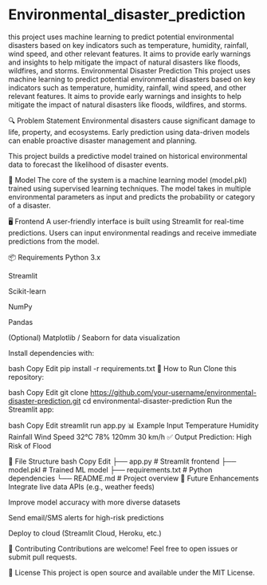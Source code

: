 
# Environmental_disaster_prediction
this project uses machine learning to predict potential environmental disasters based on key indicators such as temperature, humidity, rainfall, wind speed, and other relevant features. It aims to provide early warnings and insights to help mitigate the impact of natural disasters like floods, wildfires, and storms.
Environmental Disaster Prediction
This project uses machine learning to predict potential environmental disasters based on key indicators such as temperature, humidity, rainfall, wind speed, and other relevant features. It aims to provide early warnings and insights to help mitigate the impact of natural disasters like floods, wildfires, and storms.

🔍 Problem Statement
Environmental disasters cause significant damage to life, property, and ecosystems. Early prediction using data-driven models can enable proactive disaster management and planning.

This project builds a predictive model trained on historical environmental data to forecast the likelihood of disaster events.

🧠 Model
The core of the system is a machine learning model (model.pkl) trained using supervised learning techniques. The model takes in multiple environmental parameters as input and predicts the probability or category of a disaster.

🖥️ Frontend
A user-friendly interface is built using Streamlit for real-time predictions. Users can input environmental readings and receive immediate predictions from the model.

📦 Requirements
Python 3.x

Streamlit

Scikit-learn

NumPy

Pandas

(Optional) Matplotlib / Seaborn for data visualization

Install dependencies with:

bash
Copy
Edit
pip install -r requirements.txt
🚀 How to Run
Clone this repository:

bash
Copy
Edit
git clone https://github.com/your-username/environmental-disaster-prediction.git
cd environmental-disaster-prediction
Run the Streamlit app:

bash
Copy
Edit
streamlit run app.py
📊 Example Input
Temperature	Humidity	Rainfall	Wind Speed
32°C	78%	120mm	30 km/h
✅ Output
Prediction: High Risk of Flood

📁 File Structure
bash
Copy
Edit
├── app.py               # Streamlit frontend
├── model.pkl            # Trained ML model
├── requirements.txt     # Python dependencies
└── README.md            # Project overview
🧪 Future Enhancements
Integrate live data APIs (e.g., weather feeds)

Improve model accuracy with more diverse datasets

Send email/SMS alerts for high-risk predictions

Deploy to cloud (Streamlit Cloud, Heroku, etc.)

🤝 Contributing
Contributions are welcome! Feel free to open issues or submit pull requests.

📄 License
This project is open source and available under the MIT License.
